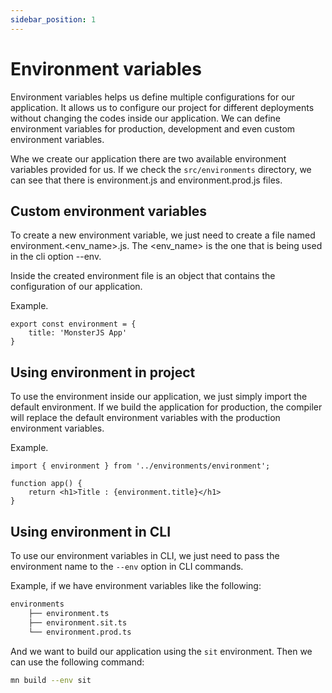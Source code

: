 ```yaml
---
sidebar_position: 1
---
```


# Environment variables

Environment variables helps us define multiple configurations for our application.
It allows us to configure our project for different deployments without changing the codes inside our application.
We can define environment variables for production, development and even custom environment variables.

Whe we create our application there are two available environment variables provided for us.
If we check the `src/environments` directory, we can see that there is environment.js and environment.prod.js files.

## Custom environment variables

To create a new environment variable, we just need to create a file named environment.<env_name\>.js.
The <env_name\> is the one that is being used in the cli option --env.

Inside the created environment file is an object that contains the configuration of our application.

Example.

```tsx
export const environment = {
    title: 'MonsterJS App'
}
```

## Using environment in project

To use the environment inside our application, we just simply import the default environment.
If we build the application for production, the compiler will replace the default environment variables with the production environment variables.

Example.

```tsx
import { environment } from '../environments/environment';

function app() {
    return <h1>Title : {environment.title}</h1>
}
```

## Using environment in CLI

To use our environment variables in CLI, we just need to pass the environment name to the `--env` option in CLI commands.

Example, if we have environment variables like the following:

```bash
environments
    ├── environment.ts
    ├── environment.sit.ts
    └── environment.prod.ts
```

And we want to build our application using the `sit` environment.
Then we can use the following command:

```bash
mn build --env sit
```

